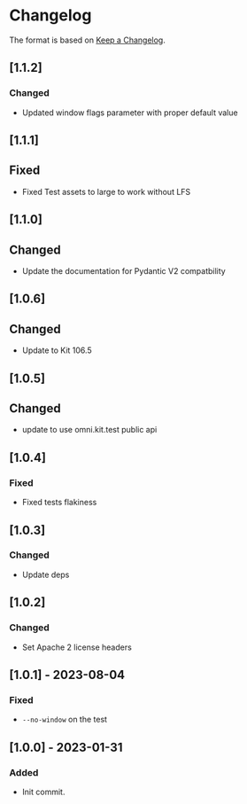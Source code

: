 # Changelog

The format is based on [Keep a Changelog](https://keepachangelog.com/en/1.0.0/).

## [1.1.2]
### Changed
- Updated window flags parameter with proper default value

## [1.1.1]
## Fixed
- Fixed Test assets to large to work without LFS

## [1.1.0]
## Changed
- Update the documentation for Pydantic V2 compatbility

## [1.0.6]
## Changed
- Update to Kit 106.5

## [1.0.5]
## Changed
- update to use omni.kit.test public api

## [1.0.4]
### Fixed
- Fixed tests flakiness

## [1.0.3]
### Changed
- Update deps

## [1.0.2]
### Changed
- Set Apache 2 license headers

## [1.0.1] - 2023-08-04
### Fixed
- `--no-window` on the test

## [1.0.0] - 2023-01-31
### Added
- Init commit.
